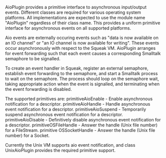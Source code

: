 AioPlugin provides a primitive interface to asynchronous input/output events. Different
classes are required for various operating system platforms. All implementations are expected
to use the module name "AioPlugin" regardless of their class name. This provides a uniform
primitive interface for asynchronous events on all supported platforms.

Aio events are externally occuring events such as "data is now available on an IO channel"
or "an IO channel is now available for writing". These events occur asynchronously with
respect to the Squeak VM. AioPlugin arranges for event forwarding such that each event
causes a corresponding Smalltalk semaphore to be signalled.

To create an event handler in Squeak, register an external semaphore, establish event
forwarding to the semaphore, and start a Smalltalk process to wait on the semaphore. The
process should loop on the semaphore wait, taking appropriate action when the event is
signalled, and terminating when the event forwarding is disabled.

The supported primitives are:
  primitiveAioEnable - Enable asynchronous notification for a descriptor.
  primitiveAioHandle - Handle asynchronous event notification for a descriptor.
  primitiveAioSuspend - Temporarily suspend asynchronous event notification for a descriptor.
  primitiveAioDisable - Definitively disable asynchronous event notification for a descriptor.
  primitiveOSFileHandle - Answer the handle (Unix file number) for a FileStream.
  primitive OSSocketHandle - Answer the handle (Unix file number) for a Socket.

Currently the Unix VM supports aio event notification, and class UnixAioPlugin provides
the required primitive support.
